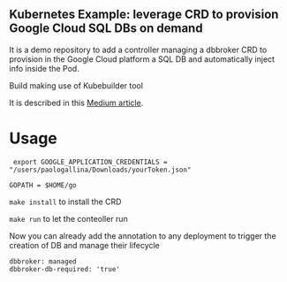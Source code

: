 ## Kubernetes Example: leverage CRD to provision Google Cloud SQL DBs on demand

It is a demo repository to add a controller managing a dbbroker CRD to provision in the Google Cloud platform a SQL DB and automatically inject info inside the Pod.

Build making use of Kubebuilder tool

It is described in this [Medium article](https://medium.com/@paolo.gallina/kubernetes-crd-and-controllers-to-manage-google-cloud-sql-dbs-91b7c1250a64).

# Usage
` export GOOGLE_APPLICATION_CREDENTIALS = "/users/paologallina/Downloads/yourToken.json"`

`GOPATH = $HOME/go`

`make install` to install the CRD

`make run` to let the conteoller run

Now you can already add the annotation to any deployment to trigger the creation of DB and manage their lifecycle
```
dbbroker: managed
dbbroker-db-required: 'true'
```
